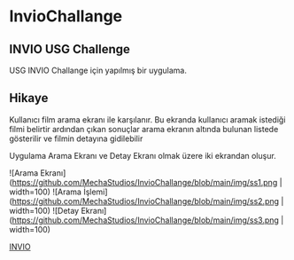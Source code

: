 # InvioChallange
## INVIO USG Challenge
USG INVIO Challange için yapılmış bir uygulama.

## Hikaye
Kullanıcı film arama ekranı ile karşılanır.
Bu ekranda kullanıcı aramak istediği filmi belirtir ardından çıkan sonuçlar arama ekranın
altında bulunan listede gösterilir ve filmin detayına gidilebilir

Uygulama Arama Ekranı ve Detay Ekranı olmak üzere iki ekrandan oluşur.

![Arama Ekranı](https://github.com/MechaStudios/InvioChallange/blob/main/img/ss1.png | width=100) 
![Arama İşlemi](https://github.com/MechaStudios/InvioChallange/blob/main/img/ss2.png | width=100) 
![Detay Ekranı](https://github.com/MechaStudios/InvioChallange/blob/main/img/ss3.png | width=100)



[INVIO](https://www.invio.com/)